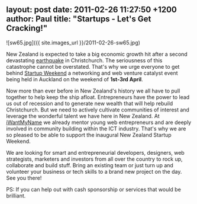 layout: post
date: 2011-02-26 11:27:50 +1200
author: Paul
title: "Startups - Let's Get Cracking!"
----

![sw65.jpg]({{ site.images_url }}/2011-02-26-sw65.jpg)

New Zealand is expected to take a big economic growth hit after a second devastating [earthquake](https://iwantmyname.com/blog/2011/02/christchurch-quake-shock.html) in Christchurch. The seriousness of this catastrophe cannot be overstated. That's why we urge everyone to get behind [Startup Weekend](http://auckland.startupweekend.org/) a networking and web venture catalyst event being held in Auckland on the weekend of **1st-3rd April**.

Now more than ever before in New Zealand's history we all have to pull together to help keep the ship afloat. Entrepreneurs have the power to lead us out of recession and to generate new wealth that will help rebuild Christchurch. But we need to actively cultivate communities of interest and leverage the wonderful talent we have here in New Zealand. At [iWantMyName](https://iwantmyname.co.nz/) we already mentor young web entrepreneurs and are deeply involved in community building within the ICT industry. That's why we are so pleased to be able to support the inaugural New Zealand Startup Weekend.

We are looking for smart and entrepreneurial developers, designers, web strategists, marketers and investors from all over the country to rock up, collaborate and build stuff. Bring an existing team or just turn up and volunteer your business or tech skills to a brand new project on the day. See you there!

PS: If you can help out with cash sponsorship or services that would be brilliant.
